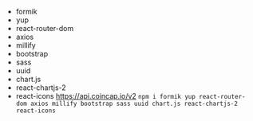 - formik
- yup
- react-router-dom
- axios
- millify
- bootstrap
- sass
- uuid
- chart.js
- react-chartjs-2
- react-icons
https://api.coincap.io/v2
`npm i formik yup react-router-dom axios millify bootstrap sass uuid chart.js react-chartjs-2 react-icons`
